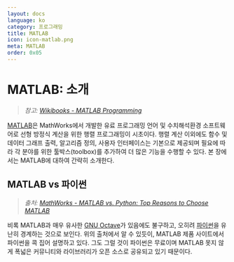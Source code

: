 ```yaml
---
layout: docs
language: ko
category: 프로그래밍
title: MATLAB
icon: icon-matlab.png
meta: MATLAB
order: 0x05
---
```

# MATLAB: 소개
> *참고: [Wikibooks - MATLAB Programming](https://en.wikibooks.org/wiki/MATLAB_Programming)*

[MATLAB](https://www.mathworks.com/products/matlab.html)은 MathWorks에서 개발한 유료 프로그래밍 언어 및 수치해석환경 소프트웨어로 선형 방정식 계산을 위한 행렬 프로그래밍이 시초이다. 행렬 계산 이외에도 함수 및 데이터 그래프 출력, 알고리즘 정의, 사용자 인터페이스는 기본으로 제공되며 필요에 따라 각 분야를 위한 툴박스(toolbox)를 추가하여 더 많은 기능을 수행할 수 있다. 본 장에서는 MATLAB에 대하여 간략히 소개한다.

## MATLAB vs 파이썬
> *출처: [MathWorks - MATLAB vs. Python: Top Reasons to Choose MATLAB](https://www.mathworks.com/products/matlab/matlab-vs-python.html)*

비록 MATLAB과 매우 유사한 [GNU Octave](https://www.gnu.org/software/octave/index)가 있음에도 불구하고, 오히려 [파이썬](../ko.PRGMING_Python/)을 유난히 경계하는 것으로 보인다. 위의 출처에서 알 수 있듯이, MATLAB 제품 사이트에서 파이썬을 콕 집어 설명하고 있다. 그도 그럴 것이 파이썬은 무료이며 MATLAB 못지 않게 폭넓은 커뮤니티와 라이브러리가 오픈 소스로 공유되고 있기 때문이다.
